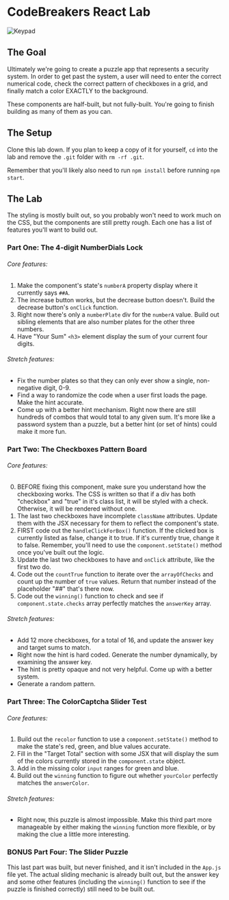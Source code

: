 # CodeBreakers React Lab

![Keypad](https://media.giphy.com/media/3o6MbdTboTFWOUsLkc/giphy.gif)

## The Goal

Ultimately we're going to create a puzzle app that represents a security system. In order to get past the system, a user will need to enter the correct numerical code, check the correct pattern of checkboxes in a grid, and finally match a color EXACTLY to the background.

These components are half-built, but not fully-built. You're going to finish building as many of them as you can.

## The Setup

Clone this lab down. If you plan to keep a copy of it for yourself, `cd` into the lab and remove the `.git` folder with `rm -rf .git`.

Remember that you'll likely also need to run `npm install` before running `npm start`.

## The Lab

The styling is mostly built out, so you probably won't need to work much on the CSS, but the components are still pretty rough. Each one has a list of features you'll want to build out.

### Part One: The 4-digit NumberDials Lock

###### Core features:
1. Make the component's state's `numberA` property display where it currently says `##A`.
2. The increase button works, but the decrease button doesn't. Build the decrease button's `onClick` function.
3. Right now there's only a `numberPlate` div for the `numberA` value. Build out sibling elements that are also number plates for the other three numbers.
4. Have "Your Sum" `<h3>` element display the sum of your current four digits.

###### Stretch features:
* Fix the number plates so that they can only ever show a single, non-negative digit, 0-9.
* Find a way to randomize the code when a user first loads the page. Make the hint accurate.
* Come up with a better hint mechanism. Right now there are still hundreds of combos that would total to any given sum. It's more like a password system than a puzzle, but a better hint (or set of hints) could make it more fun.

### Part Two: The Checkboxes Pattern Board

###### Core features:
0. BEFORE fixing this component, make sure you understand how the checkboxing works. The CSS is written so that if a div has both "checkbox" and "true" in it's class list, it will be styled with a check. Otherwise, it will be rendered  without one.
1. The last two checkboxes have incomplete `className` attributes. Update them with the JSX necessary for them to reflect the component's state.
2. FIRST code out the `handleClickForBox()` function. If the clicked box is currently listed as false, change it to true. If it's currently true, change it to false. Remember, you'll need to use the `component.setState()` method once you've built out the logic.
3. Update the last two checkboxes to have and `onClick` attribute, like the first two do.
4. Code out the `countTrue` function to iterate over the `arrayOfChecks` and count up the number of `true` values. Return that number instead of the placeholder "##" that's there now.
5. Code out the `winning()` function to check and see if `component.state.checks` array perfectly matches the `answerKey` array.

###### Stretch features:
* Add 12 more checkboxes, for a total of 16, and update the answer key and target sums to match.
* Right now the hint is hard coded. Generate the number dynamically, by examining the answer key.
* The hint is pretty opaque and not very helpful. Come up with a better system.
* Generate a random pattern.


### Part Three: The ColorCaptcha Slider Test

###### Core features:
1. Build out the `recolor` function to use a `component.setState()` method to make the state's red, green, and blue values accurate.
2. Fill in the "Target Total" section with some JSX that will display the sum of the colors currently stored in the `component.state` object.
3. Add in the missing color `input` ranges for green and blue.
4. Build out the `winning` function to figure out whether `yourColor` perfectly matches the `answerColor`.  

###### Stretch features:
* Right now, this puzzle is almost impossible. Make this third part more manageable by either making the `winning` function more flexible, or by making the clue a little more interesting.

### BONUS Part Four: The Slider Puzzle

This last part was built, but never finished, and it isn't included in the `App.js` file yet. The actual sliding mechanic is already built out, but the answer key and some other features (including the `winning()` function to see if the puzzle is finished correctly) still need to be built out.
